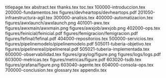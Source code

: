 titlepage.tex
abstract.tex
thanks.tex
toc.tex
100000-introduccion.tex
200000-fundamentos.tex
figures/devheartops/devheartops.pdf
201050-infraestructura-agil.tex
300000-analisis.tex
400000-automatizacion.tex
figures/awxlaunch/awxlaunch.png
401001-awx.tex
figures/awxmain/awxmain.png
figures/awxjob/awxjob.png
402000-ops.tex
figures/feinicial/feinicial.pdf
figures/femigracion/femigracion.pdf
figures/fefinal/fefinal.pdf
404000-repositorios.tex
500000-servicios.tex
figures/pipelinemodelo/pipelinemodelo.pdf
505011-tuberia-objetivo.tex
figures/pipelinereal/pipelinereal.pdf
505021-tuberia-implementada.tex
600000-observabilidad.tex
figures/graylog/figure.png
figures/logs/logs.pdf
603000-metricas.tex
figures/metricas/figure.pdf
603020-tsdb.tex
figures/grafana/figure.png
603040-agente.tex
604000-consola-ops.tex
700000-conclusion.tex
glossary.tex
appendix.tex
